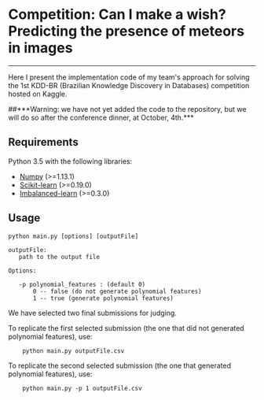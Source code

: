 # Competition: Can I make a wish? Predicting the presence of meteors in images
------------------------------------------------------------------------------

Here I present the implementation code of my team's approach for solving the 1st KDD-BR (Brazilian Knowledge Discovery in Databases) competition hosted on Kaggle.

##\*\*\*Warning: we have not yet added the code to the repository, but we will do so after the conference dinner, at October, 4th.***


## Requirements
Python 3.5 with the following libraries:

* [Numpy](http://www.numpy.org/) (>=1.13.1)
* [Scikit-learn](http://scikit-learn.org/) (>=0.19.0)
* [Imbalanced-learn](https://github.com/scikit-learn-contrib/imbalanced-learn) (>=0.3.0)

## Usage
```python main.py [options] [outputFile]``` 

```
outputFile: 
   path to the output file  

Options:

   -p polynomial_features : (default 0)
       0 -- false (do not generate polynomial features) 
       1 -- true (generate polynomial features) 
``` 

We have selected two final submissions for judging. 

To replicate the first selected submission (the one that did not generated polynomial features), use:

		
		python main.py outputFile.csv

To replicate the second selected submission (the one that generated polynomial features), use:

		
		python main.py -p 1 outputFile.csv